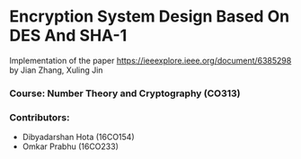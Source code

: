 # Encryption System Design Based On DES And SHA-1
Implementation of the paper https://ieeexplore.ieee.org/document/6385298 by Jian Zhang, Xuling Jin

### Course: Number Theory and Cryptography (CO313)

### Contributors: 
- Dibyadarshan Hota (16CO154)
- Omkar Prabhu (16CO233)
